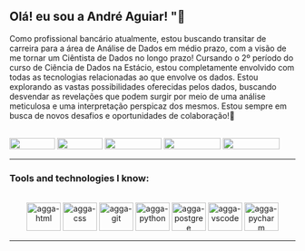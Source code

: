 ## Olá! eu sou a André Aguiar! "👋 
Como profissional bancário atualmente, estou buscando transitar de carreira para a área de Análise de Dados em médio prazo, com a visão de me tornar um Ciêntista de Dados no longo prazo! 
Cursando o 2º período do curso de Ciência de Dados na Estácio, estou completamente envolvido com todas as tecnologias relacionadas ao que envolve os dados. Estou explorando as vastas possibilidades oferecidas pelos dados, buscando desvendar as revelações que podem surgir por meio de uma análise meticulosa e uma interpretação perspicaz dos mesmos. Estou sempre em busca de novos desafios e oportunidades ‎de colaboração!🚀


<br>

<div style="display: inline-block" align="center">
  <a href="https://www.linkedin.com/in/andre-aguiar-3990a517b/" target="_black"><img height="20" width="80" src="https://img.shields.io/badge/LinkedIn-0077B5?style=plastic&logo=linkedin&logoColor=white"></a>
  <a href="mailto:aggaguiar@gmail.com" target="_black"><img height="20" width="80" src="https://img.shields.io/badge/Gmail-D14836?style=plastic&logo=gmail&logoColor=white"></a>
  <a href="https://github.com/andregustavoaguiar" target="_black"><img height="20" width="100" src="https://img.shields.io/badge/Follow me-100000?style=plastic&logo=github&logoColor=white"></a>
  <a href="https://instagram.com/andregustavo.aguiar" target="_blank"><img height="20" width="100" src="https://img.shields.io/badge/Instagram-E4405F?style=plastic&logo=instagram&logoColor=white"></a>
  <a href="https://wa.me/+5522999669922" target="_black"><img height="20" width="100" src="https://img.shields.io/badge/WhatsApp-25D366?style=plastic&logo=WhatsApp&logoColor=white"></a>
</div>

<hr>

### Tools and technologies I know:

<br>
<div style="display: inline_block" align="center">
<img alt="agga-html" height="50" width="60" src="https://cdn.jsdelivr.net/gh/devicons/devicon@latest/icons/html5/html5-original-wordmark.svg" /> 
<img alt="agga-css" height="50" width="60" src="https://cdn.jsdelivr.net/gh/devicons/devicon@latest/icons/css3/css3-original-wordmark.svg" /> 
<img alt="agga-git" height="50" width="60" src="https://cdn.jsdelivr.net/gh/devicons/devicon@latest/icons/git/git-original-wordmark.svg" /> 
<img alt="agga-python" height="50" width="60" src="https://cdn.jsdelivr.net/gh/devicons/devicon@latest/icons/python/python-original-wordmark.svg" />
<img alt="agga-postgree" height="50" width="60" src="https://cdn.jsdelivr.net/gh/devicons/devicon@latest/icons/postgresql/postgresql-original-wordmark.svg" /> 
<img alt="agga-vscode" height="50" width="60" src="https://cdn.jsdelivr.net/gh/devicons/devicon@latest/icons/vscode/vscode-original-wordmark.svg" />
<img alt="agga-pycharm" height="50" width="60" src="https://cdn.jsdelivr.net/gh/devicons/devicon@latest/icons/pycharm/pycharm-original.svg" />
</div>

<hr>
